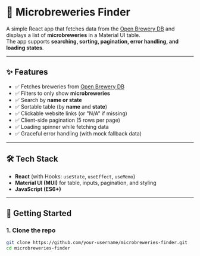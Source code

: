 # 🍺 Microbreweries Finder

A simple React app that fetches data from the [Open Brewery DB](https://api.openbrewerydb.org) and displays a list of **microbreweries** in a Material UI table.  
The app supports **searching, sorting, pagination, error handling, and loading states**.

---

## ✨ Features

- ✅ Fetches breweries from [Open Brewery DB](https://api.openbrewerydb.org/v1/breweries)  
- ✅ Filters to only show **microbreweries**  
- ✅ Search by **name or state**  
- ✅ Sortable table (by **name** and **state**)  
- ✅ Clickable website links (or "N/A" if missing)  
- ✅ Client-side pagination (5 rows per page)  
- ✅ Loading spinner while fetching data  
- ✅ Graceful error handling (with mock fallback data)  

---

## 🛠️ Tech Stack

- **React** (with Hooks: `useState`, `useEffect`, `useMemo`)  
- **Material UI (MUI)** for table, inputs, pagination, and styling  
- **JavaScript (ES6+)**  

---

## 🚀 Getting Started

### 1. Clone the repo
```bash
git clone https://github.com/your-username/microbreweries-finder.git
cd microbreweries-finder
